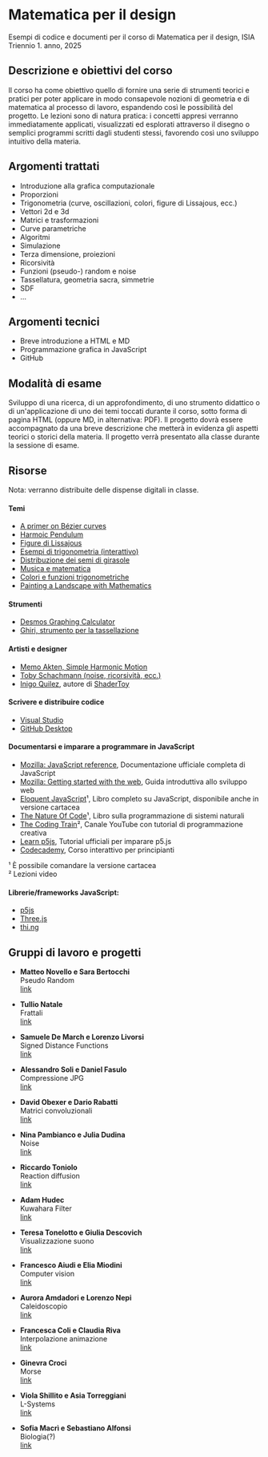 # Matematica per il design

Esempi di codice e documenti per il corso di Matematica per il design, ISIA
Triennio 1. anno, 2025

## Descrizione e obiettivi del corso
Il corso ha come obiettivo quello di fornire una serie di strumenti teorici e pratici per poter applicare in modo consapevole nozioni di geometria e di matematica al processo di lavoro, espandendo così le possibilità del progetto.
Le lezioni sono di natura pratica: i concetti appresi verranno immediatamente applicati, visualizzati ed esplorati attraverso il disegno o semplici programmi scritti dagli studenti stessi, favorendo così uno sviluppo intuitivo della materia.

## Argomenti trattati
- Introduzione alla grafica computazionale
- Proporzioni
- Trigonometria (curve, oscillazioni, colori, figure di Lissajous, ecc.)
- Vettori 2d e 3d
- Matrici e trasformazioni
- Curve parametriche
- Algoritmi
- Simulazione
- Terza dimensione, proiezioni
- Ricorsività
- Funzioni (pseudo-) random e noise
- Tassellatura, geometria sacra, simmetrie
- SDF
- …

## Argomenti tecnici
- Breve introduzione a HTML e MD
- Programmazione grafica in JavaScript
- GitHub

## Modalità di esame
Sviluppo di una ricerca, di un approfondimento, di uno strumento didattico o di un'applicazione di uno dei temi toccati durante il corso, sotto forma di pagina HTML (oppure MD, in alternativa: PDF).
Il progetto dovrà essere accompagnato da una breve descrizione che metterà in evidenza gli aspetti teorici o storici della materia.
Il progetto verrà presentato alla classe durante la sessione di esame.

## Risorse

Nota: verranno distribuite delle dispense digitali in classe.

#### Temi
- [A primer on Bézier curves](https://pomax.github.io/bezierinfo)
- [Harmoic Pendulum](https://www.youtube.com/watch?v=yVkdfJ9PkRQ)
- [Figure di Lissajous](https://en.wikipedia.org/wiki/Lissajous_curve)
- [Esempi di trigonometria (interattivo)](https://www.mathsisfun.com/algebra/trigonometry.html)
- [Distribuzione dei semi di girasole](https://demonstrations.wolfram.com/SunflowerSeedArrangements/)
- [Musica e matematica](https://imaginary.org/sites/default/files/20190911-lala-booklet-v0.4-web-text.pdf)
- [Colori e funzioni trigonometriche](https://iquilezles.org/articles/palettes/)
- [Painting a Landscape with Mathematics](https://www.youtube.com/watch?v=BFld4EBO2RE)

#### Strumenti
- [Desmos Graphing Calculator](https://www.desmos.com/calculator)
- [Ghiri, strumento per la tassellazione](https://girihdesigner.com)

#### Artisti e designer
- [Memo Akten, Simple Harmonic Motion](https://vimeo.com/23539090)
- [Toby Schachmann (noise, ricorsività, ecc.)](http://tobyschachman.com)
- [Inigo Quilez](https://iquilezles.org), autore di [ShaderToy](https://shadertoy.com)

#### Scrivere e distribuire codice
- [Visual Studio](https://code.visualstudio.com)
- [GitHub Desktop](https://desktop.github.com)

#### Documentarsi e imparare a programmare in JavaScript
- [Mozilla: JavaScript reference](https://developer.mozilla.org/en-US/docs/Web/JavaScript), Documentazione ufficiale completa di JavaScript
- [Mozilla: Getting started with the web](https://developer.mozilla.org/en-US/docs/Learn/Getting_started_with_the_web), Guida introduttiva allo sviluppo web
- [Eloquent JavaScript](https://eloquentjavascript.net)¹, Libro completo su JavaScript, disponibile anche in versione cartacea
- [The Nature Of Code](https://natureofcode.com/random/)¹, Libro sulla programmazione di sistemi naturali
- [The Coding Train](https://thecodingtrain.com)², Canale YouTube con tutorial di programmazione creativa
- [Learn p5js](https://p5js.org/tutorials/), Tutorial ufficiali per imparare p5.js
- [Codecademy](https://www.codecademy.com/learn/introduction-to-javascript), Corso interattivo per principianti

¹ È possibile comandare la versione cartacea<br/>
² Lezioni video

#### Librerie/frameworks JavaScript:
- [p5js](https://p5js.org)
- [Three.js](https://threejs.org)
- [thi.ng](https://thi.ng)

## Gruppi di lavoro e progetti

- **Matteo Novello e Sara Bertocchi**   
Pseudo Random   
[link](link)  

- **Tullio Natale**  
Frattali  
[link](link)

- **Samuele De March e Lorenzo Livorsi**  
Signed Distance Functions  
[link](link)

- **Alessandro Soli e Daniel Fasulo**  
Compressione JPG  
[link](link)

- **David Obexer e Dario Rabatti**  
Matrici convoluzionali  
[link](link)

- **Nina Pambianco e Julia Dudina**  
Noise  
[link](link)

- **Riccardo Toniolo**  
Reaction diffusion  
[link](link)

- **Adam Hudec**   
Kuwahara Filter  
[link](link)

- **Teresa Tonelotto e Giulia Descovich**  
Visualizzazione suono  
[link](link)

- **Francesco Aiudi e Elia Miodini**  
Computer vision  
[link](link)

- **Aurora Amdadori e Lorenzo Nepi**  
Caleidoscopio  
[link](link)

- **Francesca Coli e Claudia Riva**  
Interpolazione animazione  
[link](link)

- **Ginevra Croci**  
Morse  
[link](link)

- **Viola Shillito e Asia Torreggiani**  
L-Systems  
[link](link)

- **Sofia Macrì e Sebastiano Alfonsi**  
Biologia(?)  
[link](link)


